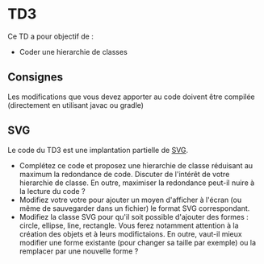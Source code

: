 # TD3
Ce TD a pour objectif de :

* Coder une hierarchie de classes

## Consignes

Les modifications que vous devez apporter au code doivent être compilée (directement en utilisant javac ou gradle)

## SVG

Le code du TD3 est une implantation partielle de [SVG](https://www.w3schools.com/graphics/svg_intro.asp).

* Complétez ce code et proposez une hierarchie de classe réduisant au maximum la redondance de code. Discuter de l'intérêt de votre hierarchie de classe. En outre, maximiser la redondance peut-il nuire à la lecture du code ?
* Modifiez votre votre pour ajouter un moyen d'afficher à l'écran (ou même de sauvegarder dans un fichier) le format SVG correspondant.
* Modifiez la classe SVG pour qu'il soit possible d'ajouter des formes : circle, ellipse, line, rectangle. Vous ferez notamment attention à la création des objets et à leurs modifictaions. En outre, vaut-il mieux modifier une forme existante (pour changer sa taille par exemple) ou la remplacer par une nouvelle forme ? 
